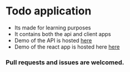 # Todo application

- Its made for learning purposes
- It contains both the api and client apps
- Demo of the API is hosted [here](https://mtodo-api.herokuapp.com/api-docs)
- Demo of the react app is hosted here [here](https://mtodo.netlify.app)

### Pull requests and issues are welcomed.
